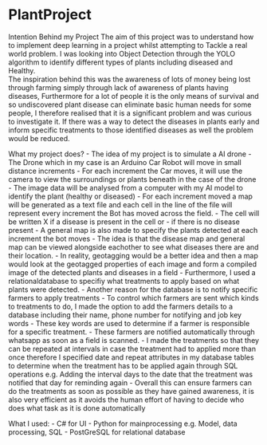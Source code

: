 # PlantProject
Intention Behind my Project
The aim of this project was to understand how to implement deep learning in a project whilst attempting to 
Tackle a real world problem. I was looking into Object Detection through the YOLO algorithm to identify different types of plants including diseased and Healthy.  
The inspiration behind this was the awareness of lots of money being lost through farming simply through lack of awareness of plants having diseases, 
Furthermore for a lot of people it is the only means of survival and so undiscovered plant disease can eliminate basic human needs for some people, 
I therefore realised that it is a significant problem and was curious to investigate it. If there was a way to detect the diseases in plants early and 
inform specific treatments to those identified diseases as well the problem would be reduced.

What my project does?
	- The idea of my project is to simulate a AI drone
	- The Drone which in my case is an Arduino Car Robot will move in small distance increments
	- For each increment the Car moves, it will use the camera to view the surroundings or plants beneath in the case of the drone
	- The image data will be analysed from a computer with my AI model to identify the plant (healthy or diseased)
	- For each increment moved a map will be generated as a text file and each cell in the line of the file will represent every increment the Bot has moved across the field.
	- The cell will be written X if a disease is present in the cell or - if there is no disease present
	- A general map is also made to specify the plants detected at each increment the bot moves
	- The idea is that the disease map and general map can be viewed alongside eachother to see what diseases there are and their location.
	- In reality, geotagging would be a better idea and then a map would look at the geotagged properties of each image and form a compiled image of the detected plants and diseases in a field 
	- Furthermore, I used a relationaldatabase to specifiy what treatments to apply based on what plants were detected.
	- Another reason for the database is to notify specific farmers to apply treatments 
	- To control which farmers are sent which kinds to treatments to do, I made the option to add the farmers details to a database including their name, phone number for notifying and job key words
	- These key words are used to determine if a farmer is responsible for a specific treatment.
	- These farmers are notified automatically through whatsapp as soon as a field is scanned.
	- I made the treatments so that they can be repeated at intervals in case the treatment had to applied more than once therefore I specified date and repeat attributes in my database tables to determine when the treatment has to be applied again through SQL operations e.g. Adding the interval days to the date that the treatment was notified that day for reminding again
	- Overall this can ensure farmers can do the treatments as soon as possible as they have gained awareness, it is also very efficient as it avoids the human effort of having to decide who does what task as it is done automatically

What I used:
	- C# for UI
	- Python for mainprocessing e.g. Model, data processing, SQL
	- PostGreSQL for relational database
